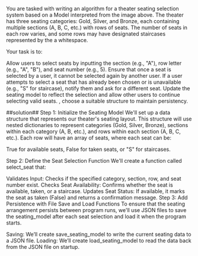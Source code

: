 You are tasked with writing an algorithm for a theater seating selection system based on a Model interpreted from the image above.
 The theater has three seating categories: Gold, Silver, and Bronze, 
 each containing multiple sections (A, B, C, etc.) with rows of seats. 
 The number of seats in each row varies, and some rows may have designated staircases represented by the a whitespace.

Your task is to:

Allow users to select seats by inputting the section (e.g., "A"), row letter (e.g., "A", "B"), and seat number (e.g., 5).
Ensure that once a seat is selected by a user, it cannot be selected again by another user.
If a user attempts to select a seat that has already been chosen or is unavailable (e.g., "S" for staircase), notify them and ask for a different seat.
Update the seating model to reflect the selection and allow other users to continue selecting valid seats. , choose a suitable structure to maintain persistency.

##solution##
Step 1: Initialize the Seating Model
We'll set up a data structure that represents our theater's seating layout. This structure will use nested dictionaries to represent categories (Gold, Silver, Bronze), sections within each category (A, B, etc.), and rows within each section (A, B, C, etc.). Each row will have an array of seats, where each seat can be:

True for available seats,
False for taken seats, or
"S" for staircases.

Step 2: Define the Seat Selection Function
We'll create a function called select_seat that:

Validates Input: Checks if the specified category, section, row, and seat number exist.
Checks Seat Availability: Confirms whether the seat is available, taken, or a staircase.
Updates Seat Status: If available, it marks the seat as taken (False) and returns a confirmation message.
Step 3: Add Persistence with File Save and Load Functions
To ensure that the seating arrangement persists between program runs, we'll use JSON files to save the seating_model after each seat selection and load it when the program starts.

Saving: We’ll create save_seating_model to write the current seating data to a JSON file.
Loading: We’ll create load_seating_model to read the data back from the JSON file on startup.